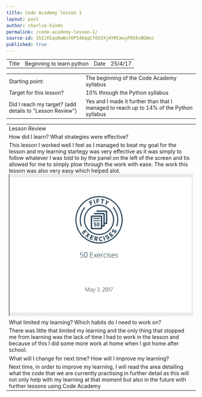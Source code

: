 ```yaml
---
title: Code Academy lesson 1
layout: post
author: charlie.hinds
permalink: /code-academy-lesson-1/
source-id: 1hZiRIqu0wWuYOPS46qqCfOU3XjHYRCmxyPO56vBGWsc
published: true
---
```

<table>
  <tr>
    <td>Title</td>
    <td>Beginning to learn python</td>
    <td>Date</td>
    <td>25/4/17</td>
  </tr>
</table>


<table>
  <tr>
    <td>Starting point:</td>
    <td>The beginning of the Code Academy syllabus</td>
  </tr>
  <tr>
    <td>Target for this lesson?</td>
    <td>10% through the Python syllabus</td>
  </tr>
  <tr>
    <td>Did I reach my target? 
(add details to "Lesson Review")</td>
    <td>Yes and I made it further than that I managed to reach up to 14% of the Python syllabus</td>
  </tr>
</table>


<table>
  <tr>
    <td>Lesson Review</td>
  </tr>
  <tr>
    <td>How did I learn? What strategies were effective? </td>
  </tr>
  <tr>
    <td>This lesson I worked well I feel as I managed to beat my goal for the lesson and my learning startegy was very effective as it was simply to follow whatever I was told to by the panel on the left of the screen and tis allowed for me to simply plow through the work with ease. The work this lesson was also very easy which helped alot.
    <img src="https://github.com/ironjedibat123/ironjedibat123.github.io/blob/master/IMG_1179.PNG?raw=true">
    </td>
  </tr>
  <tr>
    <td>What limited my learning? Which habits do I need to work on? </td>
  </tr>
  <tr>
    <td> There was little that limited my learning and the only thing that stopped me from learning was the lack of time I had to work in the lesson and because of this I did some more work at home when I got home after school.</td>
  </tr>
  <tr>
    <td>What will I change for next time? How will I improve my learning?</td>
  </tr>
  <tr>
    <td>Next time, in order to improve my learning, I will read the area detailing what the code that we are currently practising in further detail as this will not only help with my learning at that moment but also in the future with further lessons using Code Academy</td>
  </tr>
</table>


